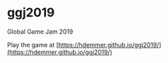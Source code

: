 # ggj2019
Global Game Jam 2019

Play the game at [https://hdemmer.github.io/ggj2019/](https://hdemmer.github.io/ggj2019/)
